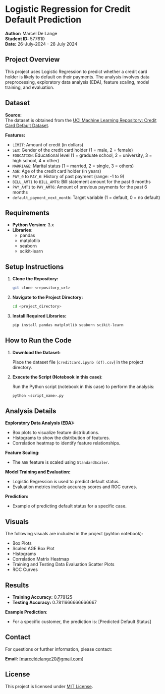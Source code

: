 # Logistic Regression for Credit Default Prediction

**Author:** Marcel De Lange  
**Student ID:** 577610  
**Date:** 26-July-2024 - 28 July 2024

## Project Overview

This project uses Logistic Regression to predict whether a credit card holder is likely to default on their payments. The analysis involves data preprocessing, exploratory data analysis (EDA), feature scaling, model training, and evaluation.

## Dataset

**Source:**  
The dataset is obtained from the [UCI Machine Learning Repository: Credit Card Default Dataset](https://archive.ics.uci.edu/ml/datasets/default+of+credit+card+clients).

**Features:**
- `LIMIT`: Amount of credit (in dollars)
- `SEX`: Gender of the credit card holder (1 = male, 2 = female)
- `EDUCATION`: Educational level (1 = graduate school, 2 = university, 3 = high school, 4 = other)
- `MARRIAGE`: Marital status (1 = married, 2 = single, 3 = others)
- `AGE`: Age of the credit card holder (in years)
- `PAY_0` to `PAY_6`: History of past payment (range: -1 to 9)
- `BILL_AMT1` to `BILL_AMT6`: Bill statement amount for the past 6 months
- `PAY_AMT1` to `PAY_AMT6`: Amount of previous payments for the past 6 months
- `default_payment_next_month`: Target variable (1 = default, 0 = no default)

## Requirements

- **Python Version:** 3.x
- **Libraries:**
  - pandas
  - matplotlib
  - seaborn
  - scikit-learn

## Setup Instructions

1. **Clone the Repository:**

    ```bash
    git clone <repository_url>
    ```

2. **Navigate to the Project Directory:**

    ```bash
    cd <project_directory>
    ```

3. **Install Required Libraries:**

    ```bash
    pip install pandas matplotlib seaborn scikit-learn
    ```

## How to Run the Code

1. **Download the Dataset:**

   Place the dataset file (`creditcard.ipynb (df).csv`) in the project directory.

2. **Execute the Script (Notebook in this case):**

   Run the Python script (notebook in this case) to perform the analysis:

    ```bash
    python <script_name>.py
    ```

## Analysis Details

**Exploratory Data Analysis (EDA):**
- Box plots to visualize feature distributions.
- Histograms to show the distribution of features.
- Correlation heatmap to identify feature relationships.

**Feature Scaling:**
- The `AGE` feature is scaled using `StandardScaler`.

**Model Training and Evaluation:**
- Logistic Regression is used to predict default status.
- Evaluation metrics include accuracy scores and ROC curves.

**Prediction:**
- Example of predicting default status for a specific case.

## Visuals

The following visuals are included in the project (pyhton notebook):
- Box Plots
- Scaled AGE Box Plot
- Histograms
- Correlation Matrix Heatmap
- Training and Testing Data Evaluation Scatter Plots
- ROC Curves

## Results

- **Training Accuracy:** 0.778125
- **Testing Accuracy:** 0.7811666666666667

**Example Prediction:**
- For a specific customer, the prediction is: [Predicted Default Status]

## Contact

For questions or further information, please contact:

**Email:** [marceldelange20@gmail.com]

## License

This project is licensed under [MIT License](LICENSE).
